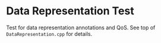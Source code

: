 # Data Representation Test

Test for data representation annotations and QoS. See top of
`DataRepresentation.cpp` for details.

